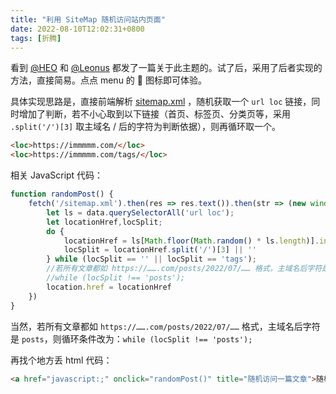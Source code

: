 ```yaml
---
title: "利用 SiteMap 随机访问站内页面"
date: 2022-08-10T12:02:31+0800
tags: [折腾]
---
```


看到 [@HEO](https://blog.zhheo.com/p/c116857c.html) 和 [@Leonus](https://blog.leonus.cn/2022/randomPost.html) 都发了一篇关于此主题的。试了后，采用了后者实现的方法，直接简易。点点 menu 的 🎲 图标即可体验。

具体实现思路是，直接前端解析 [sitemap.xml](https://immmmm.com/sitemap.xml) ，随机获取一个 `url loc` 链接，同时增加了判断，若不小心取到以下链接（首页、标签页、分类页等，采用 `.split('/')[3]` 取主域名 / 后的字符为判断依据），则再循环取一个。

```html
<loc>https://immmmm.com/</loc>
<loc>https://immmmm.com/tags/</loc>
```

<!--more-->

相关 JavaScript 代码：

```JavaScript
function randomPost() {
    fetch('/sitemap.xml').then(res => res.text()).then(str => (new window.DOMParser()).parseFromString(str, "text/xml")).then(data => {
        let ls = data.querySelectorAll('url loc');
        let locationHref,locSplit;
        do {
            locationHref = ls[Math.floor(Math.random() * ls.length)].innerHTML
            locSplit = locationHref.split('/')[3] || ''
        } while (locSplit == '' || locSplit == 'tags');
        //若所有文章都如 https://…….com/posts/2022/07/…… 格式，主域名后字符是 posts，则循环条件改为：
        //while (locSplit !== 'posts');
        location.href = locationHref
    })
}
```

当然，若所有文章都如 `https://…….com/posts/2022/07/……` 格式，主域名后字符是 `posts`，则循环条件改为：`while (locSplit !== 'posts');`

再找个地方丢 html 代码：

```html
<a href="javascript:;" onclick="randomPost()" title="随机访问一篇文章">随机</a>
```